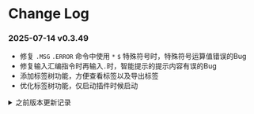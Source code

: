 # Change Log

### 2025-07-14 v0.3.49

-   修复 `.MSG` `.ERROR` 命令中使用 `*` `$` 特殊符号时，特殊符号运算值错误的Bug
-   修复输入汇编指令时再输入`.`时，智能提示的提示内容有误的Bug
-   添加标签树功能，方便查看标签以及导出标签
-   优化标签树功能，仅启动插件时候启动

<details>
<summary>之前版本更新记录</summary>

### 2025-03-26 v0.3.45

-   修复查询变量未知可能造成的错误
-   修复若修改单个文件，所有报错信息被移除的 Bug

### 2025-03-02 v0.3.43

-   修复编辑结果越界报错行指向错误问题
-   修复鼠标移动到临时变量和数字上不显示值的问题
-   修复当命令为小写的时候高亮不显示的问题
-   修复数据未知时候长度错误的 Bug

### 2025-01-13 v0.3.42

-   修复编译错误之后可能还会生成文件的 Bug
-   修复路径合并的 Bug

### 2024-12-27 v0.3.41

-   优化汇编指令的智能提示
-   修复标签的错误提示只有一个的问题
-   修复编译之后再编辑错误信息位置不正确的 Bug
-   修复**SPC700**的`MOV`指令编译错误问题

### 2024-12-12 v0.3.37

-   添加 `Step Out` `Step Over` 两个请求
-   修复编译过后无法移动到标签上查看编译结果
-   修复字符串内无法使用 Unicode 功能，详情请查看说明文档
-   修复 `.DBG .DWG .DLG` 命令无法解析的 Bug
-   修复关于 **DataGroup** 无智能提示的 Bug
-   修复一行多个错误的时候，只显示一个错误的 Bug
-   修复编译过后，重命名和查找引用出现错误的 Bug
-   废弃重新载入 Rom 功能，将该功能修改成热重载

### 2024-11-20 v0.3.32

-   添加以及修复 Debug 部分功能
-   ~~Debug 添加重新载入 Rom 功能~~
-   给 Debug 添加连接后初始化信息
-   修复 `65c816` 的`BRA`和`BRL`指令。
-   修复 `SPC700` 的`DEC A`指令以及相关固定寻址标识错误的 Bug。
-   修复 Debug 配置文件的 launch.json 相关提示
-   修复智能提示部分 Bug
-   修复重命名、查找所有引用出错的 Bug

### 2024-10-10 v0.3.23

-   添加编译指令编译后点击直接显示结果
-   修复 Debug 查找行号错误的 Bug
-   修复不能更换编译平台的 Bug

### 2024-09-06 v0.3.21

-   修复自定义函数内参数第一次编译未知可能出现的 Bug
-   修复自定义函数后续表达式高亮问题
-   修复自定义函数中的标签定义域问题

### 2024-08-12 v0.3.19

-   优化内核的表达式解析与计算
-   编译结果分包，支持 `node` 独立编译
-   修复命令前有标签则编译错误的 Bug
-   修复标签重命名可能出错的 Bug
-   修复智能提示输入 "." 没有提示的 Bug

### 2024-07-29 v0.3.11

-   遗漏了 `.IFDEF` `.IFNDEF` 命令，现补上
-   修复 `.INCBIN` `.INCLUDE` 错误
-   修复即使有错误继续编译导致的编译卡死问题
-   内核重写部分代码，使分析器和编译器分离
-   修复编译有误重复编译卡死 Bug 或无输出
-   取消 Tab 长度为 8 的设定

### 2024-07-22 v0.3.6

-   重写内核
-   修复关于命令的智能提示
-   修复汇编指令的智能提示
-   修复逗号分隔可能出现的错误
-   修复自定义函数查找引用错误
-   修复重命名标签如果标签名称重复依然可以重命名的错误

### 2024-05-07 v0.2.67

-   修复若 `.IF` 命令内包含 `.INCLUDE` 命令编译出错的 Bug
-   修复 `.INCLUDE` `.INCBIN` 命令无法导航到文件的 Bug
-   修复 `<=` 运算符报错

### 2024-03-11 v0.2.64

-   修复出现警告信息后重新编译不消失问题
-   优化将所有编译行前的标签作为新一行编译（优化编译逻辑）

### 2024-03-06 v0.2.63

-   修复定义的变量不在同一个文件内可能报错
-   修复自定义函数内标签解析错误
-   修复将读取文件路径统一为小写，避免 vscode 的 Uri 读取路径问题
-   允许 `.MACRO` 内变量使用变量，这里所有定义的变量将为全局变量，例如

```
    .MACRO Test
saveAddress = *
    .ENDM
```

### 2023-12-27 v0.2.59

-   新增编译后点击行查看编辑结果的功能
-   重构关于标签的存储方式，避免标签极低概率的重复存储
-   优化智能提示的图标显示
-   添加 `65c816` 部分缺漏的指令
-   修复 `JSR` `JSL` 指令的错误
-   修复编辑完成后立即编译报错的 Bug
-   修复标签可能不高亮的问题

### 2023-12-20 v0.2.51

-   新增 `!` `~` 两种运算符
-   新增可以对变量进行多行注释，在显示提示的时候能够显示多行，例如：

```
    ; 这里是注释1
    ; 这里是注释2
    ; 这里是注释3
    .DEF label, expression    ;在这里，label会显示其上面以及本注释
```

-   优化智能提示，汇编指令寻址模式，自定义函数的插入文本
-   优化鼠标暂停变量上的提示显示方式
-   修复重命名 `.ENUM` 命令内的变量失效的问题

### 2023-12-14 v0.2.48

-   修复 `.MACRO` 命令参数使用字符串时无法编译内联的 `.DB` 等命令
-   修复 `.HEX` 命令参数不应出现智能提示的 Bug
-   修复自定义函数的参数校验问题
-   修复自定义函数的参数不能使用字符串，这里增强了 `.DB` `.DW` `.DL` 的用法
-   修复查找自定义函数的引用时查找出所有函数
-   修复自定义函数重命名错误

### 2023-12-06 v0.2.44

-   解除 `.BASE` `.ORG` 不能在 `.Macro` 内使用的限制
-   修复重命名不重命名关于数据组的 Bug
-   修复定义标签不能为临时标签
-   新增命令 `.ENUM` `.ENDE`，具体信息请参考文档说明
-   新增鼠标停留在编译器命令的时候显示命令使用提示
-   ~~移除 `config` 配置下的 `patchFile`~~，这个可以使用 `.INCBIN` 灵活代替，例如：

```
    ; In entry file
    .ORG $0
    .BASE $0
    .INCBIN "file.bin"

    ; Your code
```

### 2023-11-27 v0.2.38

-   修复查找定义不能寻找临时变量的问题
-   修复自定义函数标签编译错误
-   修复自定义函数解析错误
-   修复自定义函数后智能提示不出现的问题
-   优化智能提示不出现自定义函数的问题
-   新增查找引用功能
-   新增修改变量名称功能

### 2023-11-18 v0.2.35

-   优化在输入寻址方式时会弹出不必要的智能提示
-   优化当输入只有隐含寻址的汇编指令时，加入回车

### 2023-11-15 v0.2.33

-   修复选项 `patchFile` 失效的问题
-   添加若标签末尾为 `:`，则自动忽略
-   将中文的 `README` 作为默认

### 2023-06-05 v0.2.28

-   修复当寻址表达式为空时不报错的 Bug
-   修复运算符 `&` `|` 的错误

### 2023-05-22 v0.2.26

-   添加 `$` 为独立的时候作为获取当前 `.BASE` 命令地址，例如：`.temp = $` 即获取当前文件 `.BASE` 地址
-   修复编译时粘贴到剪贴板的范围不正确 Bug
-   修复一些运算符的 Bug
-   修复 `.IF` `.IFDEF` `.IFNDEF` 命令有多个时会编译失败的 Bug

### 2023-05-17 v0.2.23

-   修复计算结果为负数的时候卡死
-   修复入口文件不存在则编译卡死的 Bug
-   修复数据组智能提示出现的错误
-   修复子标签的父标签为已定义后出现重复定义标签的错误

### 2023-05-09 v0.2.16

-   修复智能提示中提示项目不显示注释的 Bug
-   修复未有标签的文件智能提示不显示的 Bug
-   修复当表达式中包含 `*` 时编译器卡死的问题
-   丰富智能提示的注释内容

### 2023-04-21 v0.2.12

-   修复 `.IFDEF` `.IFNDEF` 指令分析错误
-   修复汇编指令小写时智能提示不显示的 Bug
-   删除文件图标

### 2023-04-09 v0.2.10

-   更新指令，添加例如 `65c816` 内 `LDA.1 #1234` 锁定寻址长度为 1 的功能
-   修复无法查找到标签定义等所在位置的 Bug

### 2023-03-19 v0.2.9

-   将 `project-settings.json` 配置文件移除出 `.vscode` 文件夹内，解耦与 VSCode 的关联
-   修复查找定义的标签选中问题
-   修复临时标签无法编译的问题
-   修复 `.HEX` 命令内使用 `Tab` 报错的 Bug
-   修复无起始地址时无法编译的 Bug
-   统一内核的文件路径逻辑
-   优化内核

### 2023-03-15 v0.2.4

-   修复 `.DB` `.DW` `.DL` 后无法智能提示标签的问题
-   修复 `.DB` `.DW` `.DL` 命令编译报错问题

### 2023-03-13 v0.2.2

-   **破坏性更新，所有编译器命令格式都修改为 `Command arg1, arg2...` 具体请参考 README**
-   重新编写内核
-   添加 **z80-gb** 汇编
-   取消配置 `argumentOutOfRangeError`，添加 `outOfRangeWarning`
-   更新平台名称

### 2023-03-05 v0.1.20

-   修复命令 `.IF` 指令表达式无法计算的 Bug

### 2022-11-01 v0.1.19

-   修复查找不到 `.DEF` 标签的 Bug

### 2022-10-04 v0.1.18

-   修复项目内错误文件关闭依然显示错误的 Bug

### 2022-09-09 v0.1.17

-   修复 **65c816** 下的绝对变址间接寻址的寻址问题
-   修复编译可能造成的标签地址错误
-   修复编译寻址可能造成的错误
-   ~~添加越界错误提示选项 `argumentOutOfRangeError`~~

### 2022-09-04 v0.1.11

-   修复 **65c816** 下的寻址错误
-   修复命令的正则表达式分析错误
-   添加 **65c816** 的`JML`指令

### 2022-08-17 v0.1.10

-   修复包括 `.END` 的命令区间判断错误的 Bug

### 2022-07-12 v0.1.9

-   更正 `.DB` `.Dw` `.DL` 算法，不再报越界错误

### 2022-06-14 v0.1.7

-   修复原 **65c816** 平台无法使用的 Bug
-   修复标签重复不报错的 Bug
-   修复编译时标签编译错误的 Bug
-   更新 **6502** **65c816** 相关标签的确定寻址长度写法

### 2022-06-11 v0.1.4

-   调整为先解析编译器命令后解析汇编指令
-   修复高亮错误
-   修复文件筛选器的错误
-   添加文件监视

### 2022-06-09 v0.1.2

-   大更新，重写架构，标签、定义、变量颜色进行区分（可能还有错误）
-   修复注释出现智能提示的 Bug
-   修复括号不显示错误的 Bug

### 2022-05-20 v0.0.13

-   修复配置文件包含以及排除文件的读取错误

### 2022-05-13 v0.0.12

-   添加路径的智能提示
-   修复汇编文件内引用本文件所造成的循环引用错误

### 2022-05-12 v0.0.11

-   修复智能提示显示错误的 Bug
-   默认 Tab 长度为 8

### 2022-05-02 v0.0.10

-   修复表达式赋值可能有误

### 2022-04-28 v0.0.8

-   修复临时无名标签编辑时不清除的 Bug
-   修复本地标签调用会显示全局标签的 Bug

### 2022-04-27 v0.0.7

-   修复 6502 条件跳转错误

### 2022-04-15 v0.0.6

-   全新版本
-   增加 **65c816** 汇编
-   修复注释汇编指令的高亮错误
-   修复条件跳转的编译错误

</details>
